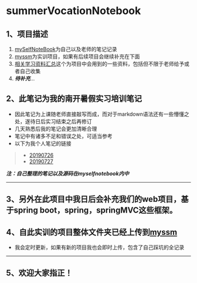 # summerVocationNotebook
## 1、项目描述
1. [mySelfNoteBook](https://github.com/houyichaochaochao/summerVocationNotebook/tree/master/mySelfNotebook)为自己以及老师的笔记记录
2. [myssm](https://github.com/houyichaochaochao/summerVocationNotebook/tree/master/myssm)为实训项目，如果有后续项目会继续补充在下面
3. [相关学习资料汇总](https://github.com/houyichaochaochao/summerVocationNotebook/tree/master/%E7%9B%B8%E5%85%B3%E5%AD%A6%E4%B9%A0%E8%B5%84%E6%96%99%E6%B1%87%E6%80%BB)这个为项目中会用到的一些资料，包括但不限于老师给予或者自己收集
4. ***待补充***...
## 2、此笔记为我的南开暑假实习培训笔记
- 因此笔记为上课随老师直接敲写而成，而对于markdown语法还有一些懵懂之处，遂待日后实习结束之后再修订
- 几天熟悉后我的笔记会更加清晰合理
- 笔记中有诸多不足和错误之处，可适当参考
- 以下为我个人笔记的链接
> - [20190726](https://github.com/houyichaochaochao/summerVocationNotebook/blob/master/mySelfNotebook/0726days/7.26.md)
> - [20190727](https://github.com/houyichaochaochao/summerVocationNotebook/blob/master/mySelfNotebook/0727days/0727.md)

***注：自己整理的笔记以及源码在myselfnotebook内中***

---
## 3、另外在此项目中我日后会补充我们的web项目，基于spring boot，spring，springMVC这些框架。
## 4、自此实训的项目整体文件夹已经上传到[myssm](https://github.com/houyichaochaochao/summerVocationNotebook/tree/master/myssm)
- 我会定时更新，如果有新的项目我也会即时上传，包含了自己踩坑的全记录
---
## 5、欢迎大家指正！
